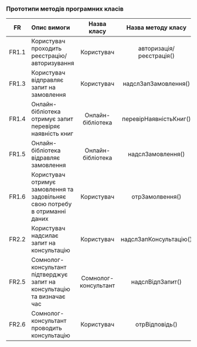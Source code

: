 ### Прототипи методів програмних класів
|FR|Опис вимоги|Назва класу|Назва методу класу|
|:-----:|:-----|:-----:|:-----:|
|FR1.1| Користувач проходить реєстрацію/авторизування | Користувач | авторизація/реєстрація() |
|FR1.3| Користувач відправляє запит на замовлення | Користувач | надслЗапЗамовлення() |
|FR1.4| Онлайн-бібліотека отримує запит перевіряє наявність книг | Онлайн-бібліотека | перевірНаявністьКниг() |
|FR1.5| Онлайн-бібліотека відравляє замовлення | Онлайн-бібліотека | надслЗамовлення() |
|FR1.6| Користувач отримує замовлення та задовільняє свою потребу в отриманні даних | Користувач | отрЗамолвення() |
|FR2.2| Користувач надсилає запит на консультацію | Користувач | надслЗапКонсультацію() |
|FR2.5| Сомнолог-консультант підтверджує запит на консультацію та визначає час | Сомнолог-консультант | надслВідпЗапит() |
|FR2.6| Сомнолог-консультант проводить консультацію | Користувач | отрВідповідь() |
